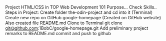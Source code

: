 Project HTML/CSS in TOP Web Development 101
Purpose...
Check Skills..
Steps in Project:
Create folder the-odin-project and cd into it (Terminal)
Create new repo on GitHub google-homepage (Created on GitHub website)
Also created file README.md
Clone to Terminal git clone git@github.com:1BobC/google-homepage.git 
Add preliminary project remarks to README.md commit and push to github 